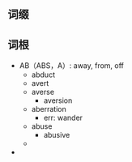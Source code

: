 
## 词缀
## 词根
+ AB（ABS，A）: away, from, off
	+ abduct
	+ avert
	+ averse
		+ aversion
	+ aberration
		+ err: wander
	+ abuse
		+ abusive
	+ 
+ 